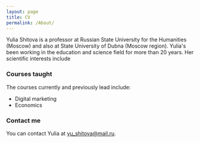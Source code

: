 ```yaml
---
layout: page
title: CV
permalink: /About/
---
```


Yulia Shitova is a professor at Russian State University for the Humanities (Moscow) and also at State University of Dubna (Moscow region). Yulia's been working in the education and science field for more than 20 years. Her scientific interests include  

### Courses taught

The courses currently and previously lead include:
- Digital marketing
- Economics

### Contact me

You can contact Yulia at [yu_shitova@mail.ru](mailto:yu_shitova@mail.ru).

